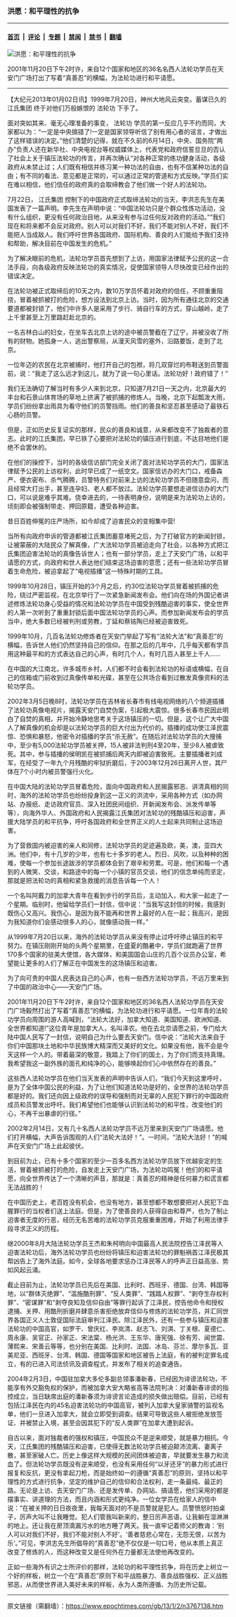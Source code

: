 ### 洪愿：和平理性的抗争

---

#### [首页](../../../..?n3767138) &nbsp;|&nbsp; [评论](../../../../../epoch-comment?n3767138) &nbsp;|&nbsp; [专题](../../../../../epoch-special?n3767138) &nbsp;|&nbsp; [禁闻](../../../../../epoch-news?n3767138) &nbsp;|&nbsp; [禁书](../../../../../books?n3767138) &nbsp;|&nbsp; [翻墙](https://github.com/gfw-breaker/nogfw/blob/master/README.md?n3767138)


<div><img alt="洪愿：和平理性的抗争" class="attachment-djy_600_400 size-djy_600_400 wp-post-image" src="https://i.epochtimes.com/assets/uploads/2013/01/1301020802111497-600x400.jpg"/>
<div class="caption">
 <p>
  2001年11月20日下午2时许，来自12个国家和地区的36名名西人法轮功学员在天安门广场打出了写着“真善忍”的横幅，为法轮功进行和平请愿。
 </p>
</div></div><hr/><div class="post_content" id="artbody" itemprop="articleBody">
 <!-- article content begin -->
 <p>
  【大纪元2013年01月02日讯】1999年7月20日，神州大地风云突变。蓄谋已久的
  <ok href="https://www.epochtimes.com/gb/tag/%E6%B1%9F%E6%B0%8F%E9%9B%86%E5%9B%A2.html">
   江氏集团
  </ok>
  终于对他们万般嫉恨的
  <ok href="https://www.epochtimes.com/gb/tag/%E6%B3%95%E8%BD%AE%E5%8A%9F.html">
   法轮功
  </ok>
  下手了。
 </p>
 <p>
  面对突如其来、毫无心理准备的事变，
  <ok href="https://www.epochtimes.com/gb/tag/%E6%B3%95%E8%BD%AE%E5%8A%9F.html">
   法轮功
  </ok>
  学员的第一反应几乎不约而同，大家都以为：“一定是中央搞错了!一定是国家领导听信了别有用心者的谣言，才做出了这样错误的决定。”他们清楚的记得，就在不久前的6月14日，中央、国务院“两办”负责人还在新华社、中央电视台等权威媒体上，代表党和政府信誓旦旦的否认了社会上关于镇压法轮功的传言，并再次确认“对各种正常的练功健身活动，各级政府从未禁止过；人们既有相信并练习某一种功法的自由，也有不信某种功法的自由；有不同的看法、意见都是正常的，可以通过正常的管道和方式反映。”学员们实在难以相信，他们信任的政府真的会取缔教会了他们做一个好人的法轮功。
 </p>
 <p>
  7月22日，
  <ok href="https://www.epochtimes.com/gb/tag/%E6%B1%9F%E6%B0%8F%E9%9B%86%E5%9B%A2.html">
   江氏集团
  </ok>
  控制下的中国政府正式取缔法轮功的当天，李洪志先生在美国发表了一篇声明。李先生在声明中说：“中国法轮功只是个群众性炼功活动，没有什么组织，更没有任何政治目地，从来没有参与过任何反对政府的活动。”“我们现在和将来都不会反对政府。别人可以对我们不好，我们不能对别人不好，我们不能把人当成敌人。我们呼吁世界各国政府、国际机构、善良的人们能给予我们支持和帮助，解决目前在中国发生的危机。”
 </p>
 <p>
  为了解决眼前的危机，法轮功学员首先想到了上访，用国家法律赋予公民的这一合法手段，向各级政府反映法轮功的真实情况，促使国家领导人尽快改变已经作出的错误决定。
 </p>
 <p>
  在法轮功被正式取缔后的10天之内，数10万学员怀着对政府的信任，不顾重重阻挠，冒着被抓被打的危险，想方设法到北京上访。当时，因为所有通往北京的交通要道都被封锁了，他们中许多人是采用了步行、骑自行车的方式，穿山越岭，走了上千里甚至上万里路赶赴北京的。
 </p>
 <p>
  一名吉林白山的妇女，在坐车去北京上访的途中被员警截在了辽宁，并被没收了所有的财物。她孤身一人，逃出警察局，从漫天风雪的塞外，沿路要饭，走到了北京。
 </p>
 <p>
  一位年迈的农民在北京被捕时，他打开自己的包袱，将几双穿烂的布鞋送到员警面前，说：“我走了这么远才到这儿，就为了说一句心里话。法轮功好！政府错了！”
 </p>
 <p>
  我们无法确切了解当时有多少人来到北京，只知道7月21日一天之内，北京最大的丰台和石景山体育场的草地上挤满了被抓捕的修炼人。当晚，北京下起瓢泼大雨，学员们纷纷拿出雨具为看守他们的员警挡雨。他们的善良和坚忍甚至感动了最铁石心肠的员警。
 </p>
 <p>
  但是，正如历史反复证实的那样，民众的善良和诚意，从来都改变不了独裁者的意志。此时的江氏集团，早已铁了心要把对法轮功的镇压进行到底，不达目地他们是绝不会罢休的。
 </p>
 <p>
  在他们的操控下，当时的各级信访部门完全关闭了面对法轮功学员的大门，国家法律赋予公民的上访权利，此时早已成了一纸空文。国家信访办的大门口，戒备森严、便衣密布、杀气腾腾，员警特务们对前来上访的法轮功学员不但随意盘问，而且经常大打出手，甚至连孕妇、老人都不放过。法轮功学员要想走进信访办的大门口，可以说是难乎其难。侥幸进去的，一待表明身份，说明是来为法轮功上访的，顷刻即会被强制带走、押回原籍，遭受各种迫害。
 </p>
 <p>
  昔日百姓伸冤的庄严场所，如今却成了迫害民众的变相集中营!
 </p>
 <p>
  当所有向政府申诉的管道都被江氏集团蓄意堵死之后，为了打破官方的新闻封锁，让被蒙蔽的大陆民众了解真像，广大法轮功学员被迫走向了社会，以各种方式把江氏集团迫害法轮功的真像告诉世人；也有一部分学员，走上了天安门广场，以和平请愿的方式，向政府和世人表达他们结束这场迫害的意愿；还有一些法轮功学员冒着生命危险，被迫拿起了“电视插播”这一特殊时期的工具。
 </p>
 <p>
  1999年10月28日，镇压开始的3个月之后，约30位法轮功学员冒着被抓捕的危险，绕过严密监视，在北京举行了一次紧急新闻发布会。他们向在场的外国记者讲述修炼法轮功身心受益的情况和法轮功学员在中国受到残酷迫害的事实，使全世界的人第一次听到了重重封锁后面中国法轮功学员的心声。而参加新闻发布会的学员当中，绝大多数已经被判刑或劳教，丁延和蔡铭陶已经被迫害致死。
 </p>
 <p>
  1999年10月，几百名法轮功修炼者在天安门举起了写有“法轮大法”和“真善忍”的横幅，告诉世人他们仍然坚持自己的信仰。在那之后的几年中，几乎每天都有学员用这种最平和的方式表达自己的心声，有时几个人，有时几百人甚至上千人……
 </p>
 <p>
  在中国的大江南北，许多城市乡村，人们都不时会看到法轮功的标语或横幅，在自己的信箱或门前收到过真像传单和光碟，甚至在公共场合看到过散发真像资料的法轮功学员。
 </p>
 <p>
  2002年3月5日晚8时，法轮功学员在吉林省长春市有线电视网络的八个频道插播了法轮功真像电视片，揭露天安门自焚伪案，引起极大震惊。很多长春市民因此明白了自焚的真相，并开始冷静地思考关于这场镇压的一切。但是，这个让广大中国人了解真像的机会却是以法轮功学员的巨大付出为代价的。插播的成功使江泽民震惊、恐惧和暴怒，他密令对插播的学员“杀无赦”。在随后对法轮功学员的大搜捕中，至少有5,000法轮功学员被关押，15人被非法判刑4至20年，至少8人被虐致死。其中，参与插播的侯明凯在被抓捕后两天内即被迫害致死。主要插播者刘成军，在经受了一年九个月残酷的牢狱折磨后，于2003年12月26日离开人世，其尸体在7个小时内被员警强行火化。
 </p>
 <p>
  在中国大陆的法轮功学员冒着危险，面向中国政府和人民揭露邪恶、讲清真相的同时，海外的法轮功学员也纷纷投身到这一正义的洪流中，采用各种方式（如办网站、办报纸、走访政府官员、深入社团民间组织、开新闻发布会、派发传单等等），向海外华人、外国政府和人民揭露江氏集团对法轮功的残酷镇压和迫害，声援大陆学员的和平抗争，呼吁各国政府和全世界正义的人士起来共同制止这场迫害。
 </p>
 <p>
  为了营救国内被迫害的亲人和同修，法轮功学员的足迹遍及欧，美，澳，亚四大洲。他们中，有十几岁的少年，也有七十多岁的老人。烈日、风吹，以及种种的困难，使每一个参加长途跋涉的学员都体会到了艰辛和劳累。可是，他们和每一个遇到的人微笑、交谈，和路途中的每一个小镇的官员交谈，他们的信念单纯而坚定，那就是把法轮功的真相和紧急救援的消息告诉每一个人！
 </p>
 <p>
  一个名叫阿戴力的加拿大青年在看到步行的学员后，主动加入，和大家一起走了一个星期。临别时，他留给学员们一封信，信中说：“当我写这封信的时候，我感到既伤心又高兴。我伤心，是因为我不能再和世界上最好的人在一起；我高兴，是因为我知道你们会感动很多人的心，就像感动我一样。”
 </p>
 <p>
  从1999年7月20日以来，海外的法轮功学员从来没有停止过呼吁停止镇压的和平努力。在镇压刚刚开始的头两个星期里，在盛夏的酷暑中，学员们就跑遍了世界170多个国家的驻美大使馆，各大媒体，和美国国会山庄的几百个议员办公室，希望能让更多的人们了解正在中国发生的这场镇压和迫害。
 </p>
 <p>
  为了向可贵的中国人民表达自己的心声，也有一些西方法轮功学员，不远万里来到了中国的政治中心——天安门广场。
 </p>
 <p>
  2001年11月20日下午2时许，来自12个国家和地区的36名西人法轮功学员在天安门广场毅然打出了写着“真善忍”的横幅，为法轮功进行和平请愿。一位年青的法轮功学员向周围的游人高喊到，“法轮大法好，加拿大知道、美国知道、欧洲知道、全世界都知道!”这位青年是加拿大人，名叫泽农。他在去北京请愿之前，专门给大陆中国人民写了一封信，说明自己为什么要去天安门。信中说：“法轮大法来自于你们中国那块土地和中华民族博大精深而又美好的文化。如果没有他，我不会是今天这样一个人的。带着最深的敬意，我踏上了你们的国土，为了你们而支持真理。我希望我这一副外族的面孔和纯净的心，能够唤起你们心中依然存在的善良。”
 </p>
 <p>
  这些西人法轮功学员在他们当天发表的声明中告诉人们，“我们今天到这里呼吁，是为了全体中国公民的利益，为了让他们知道法轮功是好的，全世界的法轮功学员都是好的。我们还向因上级政府的误导和强制而对无辜的人民犯下罪行的中国政府成员和员警发出呼吁。我们希望他们也能够认识到法轮功的和平性，改变他们的心，不再干出暴虐的行径。”
 </p>
 <p>
  2002年2月14日，又有几十名西人法轮功学员不远万里来到天安门广场请愿。他们打开横幅，大声告诉围观的人们“法轮大法好！”。一时间，“法轮大法好！”的喊声在天安门广场上此起彼伏。
 </p>
 <p>
  到目前为止，已有十多个国家的至少一百多名西方法轮功学员放下优越安定的生活，冒着被抓被打的危险，自发走上天安门广场，为法轮功鸣冤！他们的和平请愿，向全世界传达了一个清晰的声音，那就是：真善忍的精神是任何暴力和谎言都无法战胜的！
 </p>
 <p>
  在中国历史上，老百姓没有机会，也没有地方，甚至想都不敢想要把对人民犯下血腥罪行的当权者们送上法庭。但是，为了使善良的人获得自由和尊严，也为了制止迫害者无度的行恶，经历无名苦难的法轮功学员克服重重困难，开始了利用法律手段寻求正义的历程。
 </p>
 <p>
  继2000年8月大陆法轮功学员王杰和朱柯明向中国最高人民法院控告江泽民等人迫害法轮功后，海外法轮功学员也纷纷将镇压和迫害法轮功的罪魁祸首江泽民极其帮凶告上了海外法庭。如今，全球各地要求惩办江泽民等人的呼声正日益高涨、势如风起云涌。
 </p>
 <p>
  截止目前为止，法轮功学员已先后在美国、比利时、西班牙、德国、台湾、韩国等地，以“群体灭绝罪”、“滥施酷刑罪”、“反人类罪”、“践踏人权罪”、“剥夺生存权利罪”、“密谋罪”和“剥夺良知及信仰自由”等罪行起诉了江泽民，控告他命令和授权逮捕、关押、用酷刑折磨并肆意杀害拒绝放弃信仰与修炼的法轮功学员，并汇同世界各国正义人士敦促国际法庭审判江泽民。除江泽民外，还有一些参与镇压和迫害法轮功的中国高官，如罗干、曾庆红、李岚清、赵志飞、刘淇、丁关根、夏德仁、周永康、吴官正、孙家正、宋法棠、杨光洪、王东华、唐宪强、徐有芳、闻世震、薄熙来、宋善云等等，也分别在美国、比利时、法国、冰岛、芬兰、摩尔多瓦、亚美尼亚、西班牙、台湾、韩国、德国等国家和地区被告上法庭，有的被判定罪名成立，有的已进入司法侦讯及调查程式，并发布了相关的追查通告。
 </p>
 <p>
  2004年2月3日，中国驻加拿大多伦多副总领事潘新春，已经因为诽谤法轮功，不能享有外交豁免权的保护，而被加拿大安大略省高等法院判决：对潘新春诽谤的指控成立，当日缺席出庭的潘新春须为诽谤言论造成的损失做出赔偿。目前，已经有包括江泽民在内的45名迫害法轮功的中国高官，被列入加拿大皇家骑警的监视名单，他们一旦进入加拿大，就会立即受到调查。结果可导致这些人被拒绝发放签证、并被禁止入境，甚至会因其犯下的“反人类罪”在加拿大遭到起诉。
 </p>
 <p>
  自古以来，面对独裁者的强权和镇压，中国民众不是逆来顺受，就是暴力相抗。今天，江氏集团的残酷镇压和迫害，已使得无数法轮功学员被迫颠沛流离、妻离子散，甚至家破人亡。历史上像这样大规模的民间团体被迫害，早就要发生暴力和流血了。但法轮功学员既没有逆来顺受，也没有采用任何“以牙还牙”的暴力形式进行报复和反抗，更没有拿起刀枪，而是始终如一的遵循“真善忍”的原则，坚持以和平理性的方式进行抗争，坚定的维护自己的信仰和合法权利，走一条最纯、最正的路。无论是上访、去天安门广场、还是发传单、办网站、搞请愿，他们采用的都是摆事实、讲道理的方法，而且内涵和形式更纯净。一位女学员在给家人的信中说：“在被关押的日日夜夜里，我每天面对的不是员警就是犯人。员警愤怒时拍桌子，厉声大叫不让我睡觉。犯人们管我叫新来的，整日厉声恶语，让我躺在湿淋淋的地上。还让我在房顶滴漏污水的地方睡了两天。我一直牢记着师父的教诲：‘别人可以对我们不好，我们不能对别人不好’。‘善者慈悲心常在，无怨无恨，以苦为乐’。”可见，李洪志先生所倡导的“真善忍”绝不仅仅是一句口号，他从本质上真正改变了修炼的人，而这种改变又是任何外在力量都无法使他再改变的。
 </p>
 <p>
  正如一些海外有识之士所评价的那样，法轮功的和平理性抗争，将在历史上树立一个好的样板，树立一个在“真善忍”原则下和平战胜暴力、善良战胜强权、正义战胜邪恶，从而使世界进入美好未来的样板，永为人类所遵循、为历史所记载。
 </p>
 <!-- article content end -->
 <div id="below_article_ad">
 </div>
</div>


---

原文链接（需翻墙）：https://www.epochtimes.com/gb/13/1/2/n3767138.htm